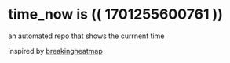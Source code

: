 # time_now is (( 1701255600761 ))

an automated repo that shows the currnent time

inspired by [breakingheatmap](https://github.com/breakingheatmap/breakingheatmap)